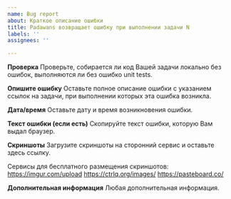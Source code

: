 ```yaml
---
name: Bug report
about: Краткое описание ошибки
title: Padawans возвращает ошибку при выполнении задачи N
labels: ''
assignees: ''

---
```


**Проверка**
Проверьте, собирается ли код Вашей задачи локально без ошибок, выполняются ли без ошибко unit tests.

**Опишите ошибку**
Оставьте полное описание ошибки с указанием ссылок на задачи, при выполнении которых эта ошибка возникла.

**Дата/время**
Оставьте дату и время возникновения ошибки.

**Текст ошибки (если есть)**
Скопируйте текст ошибки, которую Вам выдал браузер.

**Скриншоты**
Загрузите скриншоты на сторонний сервис и оставьте здесь ссылку.

Сервисы для бесплатного размещения скриншотов:
https://imgur.com/upload
https://ctrlq.org/images/
https://pasteboard.co/

**Дополнительная информация**
Любая дополнительная информация.
